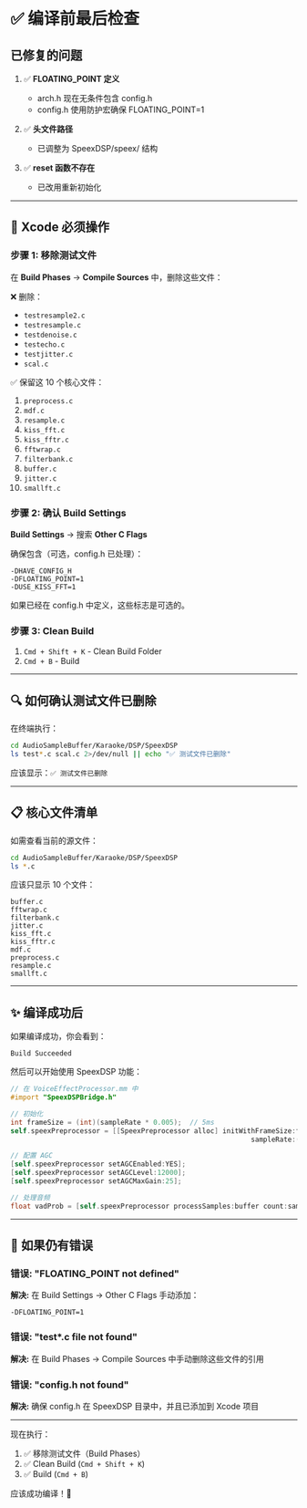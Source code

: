 # ✅ 编译前最后检查

## 已修复的问题

1. ✅ **FLOATING_POINT 定义**
   - arch.h 现在无条件包含 config.h
   - config.h 使用防护宏确保 FLOATING_POINT=1

2. ✅ **头文件路径**
   - 已调整为 SpeexDSP/speex/ 结构

3. ✅ **reset 函数不存在**
   - 已改用重新初始化

---

## 🎯 Xcode 必须操作

### 步骤 1: 移除测试文件

在 **Build Phases** → **Compile Sources** 中，删除这些文件：

❌ 删除：
- `testresample2.c`
- `testresample.c`  
- `testdenoise.c`
- `testecho.c`
- `testjitter.c`
- `scal.c`

✅ 保留这 10 个核心文件：
1. `preprocess.c`
2. `mdf.c`
3. `resample.c`
4. `kiss_fft.c`
5. `kiss_fftr.c`
6. `fftwrap.c`
7. `filterbank.c`
8. `buffer.c`
9. `jitter.c`
10. `smallft.c`

### 步骤 2: 确认 Build Settings

**Build Settings** → 搜索 **Other C Flags**

确保包含（可选，config.h 已处理）：
```
-DHAVE_CONFIG_H
-DFLOATING_POINT=1
-DUSE_KISS_FFT=1
```

如果已经在 config.h 中定义，这些标志是可选的。

### 步骤 3: Clean Build

1. `Cmd + Shift + K` - Clean Build Folder
2. `Cmd + B` - Build

---

## 🔍 如何确认测试文件已删除

在终端执行：
```bash
cd AudioSampleBuffer/Karaoke/DSP/SpeexDSP
ls test*.c scal.c 2>/dev/null || echo "✅ 测试文件已删除"
```

应该显示：`✅ 测试文件已删除`

---

## 📋 核心文件清单

如需查看当前的源文件：
```bash
cd AudioSampleBuffer/Karaoke/DSP/SpeexDSP  
ls *.c
```

应该只显示 10 个文件：
```
buffer.c
fftwrap.c
filterbank.c
jitter.c
kiss_fft.c
kiss_fftr.c
mdf.c
preprocess.c
resample.c
smallft.c
```

---

## ✨ 编译成功后

如果编译成功，你会看到：
```
Build Succeeded
```

然后可以开始使用 SpeexDSP 功能：

```objective-c
// 在 VoiceEffectProcessor.mm 中
#import "SpeexDSPBridge.h"

// 初始化
int frameSize = (int)(sampleRate * 0.005);  // 5ms
self.speexPreprocessor = [[SpeexPreprocessor alloc] initWithFrameSize:frameSize 
                                                           sampleRate:(int)sampleRate];

// 配置 AGC
[self.speexPreprocessor setAGCEnabled:YES];
[self.speexPreprocessor setAGCLevel:12000];
[self.speexPreprocessor setAGCMaxGain:25];

// 处理音频
float vadProb = [self.speexPreprocessor processSamples:buffer count:sampleCount];
```

---

## 🚨 如果仍有错误

### 错误: "FLOATING_POINT not defined"
**解决:** 在 Build Settings → Other C Flags 手动添加：
```
-DFLOATING_POINT=1
```

### 错误: "test*.c file not found"
**解决:** 在 Build Phases → Compile Sources 中手动删除这些文件的引用

### 错误: "config.h not found"
**解决:** 确保 config.h 在 SpeexDSP 目录中，并且已添加到 Xcode 项目

---

现在执行：
1. ✅ 移除测试文件（Build Phases）
2. ✅ Clean Build (`Cmd + Shift + K`)
3. ✅ Build (`Cmd + B`)

应该成功编译！🎉
